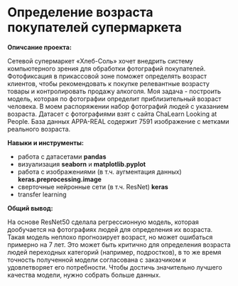 # Определение возраста покупателей супермаркета

**Опичсание проекта:**

Сетевой супермаркет «Хлеб-Соль» хочет внедрить систему компьютерного зрения для обработки фотографий покупателей. 
Фотофиксация в прикассовой зоне поможет определять возраст клиентов, чтобы рекомендовать к покупке релевантные возрасту товары и контролировать продажу алкоголя.
Моя задача - построить модель, которая по фотографии определит приблизительный возраст человека. В моем распоряжении набор фотографий людей с указанием возраста. 
Датасет с фотографиями взят с сайта ChaLearn Looking at People. База данных APPA-REAL содержит 7591 изображение с метками реального возраста.

**Навыки и инструменты:**

- работа с датасетами **pandas**
- визуализация **seaborn** и **matplotlib.pyplot**
- работа с изображениями (в т.ч. аугментация данных) **keras.preprocessing.image**
- сверточные нейронные сети (в т.ч. ResNet) **keras**
- transfer learning

**Общий вывод:**

На основе ResNet50 сделала регрессионную модель, которая дообучается на фотографиях людей для определения их возраста. Такая модель неплохо прогнозирует возраст, но может ошибаться примерно на 7 лет. 
Это может быть критично для определения возраста людей переходных категорий (например, подростков), в то же время точность полученной модели согласована с заказчиком и удовлетворяет его потребности. 
Чтобы достичь значительно лучшего качества модели, нужно собрать больше данных.

